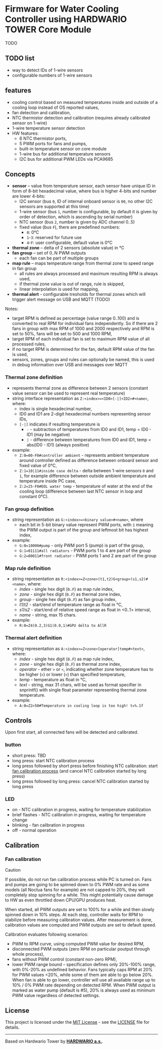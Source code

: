 # Firmware for Water Cooling Controller using HARDWARIO TOWER Core Module

TODO

## TODO list
- way to detect IDs of 1-wire sensors
- configurable numbers of 1-wire sensors

## features
* cooling control based on measured temperatures inside and outside of a cooling loop instead of OS reported values,
* fan detection and calibration,
* NTC thermistor detection and calibration (requires already calibrated sensor on 1-wire)
* 1-wire temperature sensor detection
* HW features:
    * 6 NTC thermistor ports,
    * 5 PWM ports for fans and pumps,
    * built-in temperature sensor on core module
    * 1-wire bus for additional temperature sensors
    * I2C bus for additional PWM LEDs via PCA9685

## Concepts
- **sensor** – value from temperature sensor, each sensor have unique ID in form of 8-bit hexadecimal value, where bus is higher 4-bits and number are lower 4-bits:
    - I2C sensor (bus `0`, ID of internal onboard sensor is `00`, no other I2C sensors are supported at this time)
    - 1-wire sensor (bus `1`, number is configurable, by default it is given by order of detection, which is ascending by serial number)
    - NTC sensor (bus `2`, number is given by ADC channel 0..5)
    - fixed value (bus `F`), there are predefined numbers:
        - `0`: 0°C
        - `1`-`3`: reserved for future use
        - `4`-`F`: user configurable, default value is 0°C
- **thermal zone** – delta of 2 sensors (absolute value) in °C
- **fan group** – set of 0..N PWM outputs
    - each fan can be part of multiple groups
- **map rule** – maps temperature range from thermal zone to speed range in fan group
    - all rules are always processed and maximum resulting RPM is always used,
    - if thermal zone value is out of range, rule is skipped,
    - linear interpolation is used for mapping,
- **thermal alert** - configurable tresholds for thermal zones which will trigger alert message on USB and MQTT (TODO)

Notes:
- target RPM is defined as percentage (value range 0..100) and is converted to real RPM for individual fans independently. So if there are 2 fans in group with max RPM of 1000 and 2000 respectively and RPM is set to 50%, fans will be set to 500 and 1000 RPM,
- target RPM of each individual fan is set to maximum RPM value of all processed rules,
- if no target RPM is determined for the fan, default RPM value of the fan is used,
- sensors, zones, groups and rules can optionally be named, this is used in debug information over USB and messages over MQTT

### Thermal zone definition
- represents thermal zone as difference between 2 sensors (constant value sensor can be used to represent real temperature)
- string interface representation as `Z:<index>=<ID0>[-|]<ID2>#<name>`, where:
    - index is single hexadecimal number,
    - ID0 and ID1 are 2-digit hexadecimal numbers representing sensor IDs,
    - `[-|]` indicates if resulting temperature is 
        - `-` - subtraction of temperatures from ID0 and ID1, temp = ID0 - ID1 (may be negative)
        - `|` - difference between temperatures from ID0 and ID1, temp = abs(ID0 - ID1) (always positive)
- example:
    - `Z:0=00-F0#controller ambient` - represents ambient temperature around controller defined as difference between onboard sensor and fixed value of 0°C,
    - `Z:1=10|11#inside case delta` - delta between 1-wire sensors `0` and `1`, for example difference between outside ambient temperature and temperature inside PC case,
    - `Z:2=25-F0#EOL water temp` - temperature of water at the end of the cooling loop (difference between last NTC sensor in loop and constant 0°C).

### Fan group definition
- string representation as `G:<index>=<binary value>#<name>`, where
    - each bit in 5-bit binary value represent PWM ports, with `1` meaning the PWM output is part of the group and leftmost bit has highest index,
- example:
    - `G:0=10000#pump` - only PWM port 5 (pump) is part of the group,
    - `G:1=01111#all radiators` - PWM ports 1 to 4 are part of the group
    - `G:2=00011#front radiator` - PWM ports 1 and 2 are part of the group

### Map rule definition
- string representation as `R:<index>=Z<zone>(t1,t2)G<group>(s1,s2)#<name>`, where:
    - *index* - single hex digit (`0`..`F`) as map rule index,
    - *zone* - single hex digit (`0`..`F`) as thermal zone index,
    - *group* - single hex digit (`0`..`F`) as fan group index,
    - *t1*/*t2* - start/end of temperature range as float in °C,
    - *s1*/*s2* - start/end of relative speed range as float in <0..1> interval,
    - *name* - string, max 15 chars.
- example:
    - `R:0=Z4(0.2,3)G1(0.0,1)#GPU delta to AllR`

### Thermal alert definition
- string representation as `A:<index>=Z<zone>[operator]temp#<text>`, where:
    - *index* - single hex digit (`0`..`F`) as map rule index,
    - *zone* - single hex digit (`0`..`F`) as thermal zone index,
    - *operator* - ether `>` or `<`, indicating whether zone temperature has to be higher (`>`) or lower (`<`) than specified temperature,
    - *temp* - temperature as float in °C,
    - *text* - string, max 31 chars, will be used as format specifier in snprintf() with single float parameter representing thermal zone temperature.
- example:
    - `A:0=Z2>50#Temperature in cooling loop is too high! t=%.1f`

## Controls
Upon first start, all connected fans will be detected and calibrated.

### button
- short press: TBD
- long press: start NTC calibration process
- long press followed by short press before finishing NTC calibration: start [fan calibration process](#fan-calibration) (and cancel NTC calibration started by long press)
- long press followed by long press: cancel NTC calibration started by long press

### LED
- on - NTC calibration in progress, waiting for temperature stabilization
- brief flashes - NTC calibration in progress, waiting for temperature change
- blinking - fan calibration in progress
- off - normal operation

## Calibration
### Fan calibration
> [!CAUTION]
> If possible, do not run fan calibration process while PC is turned on. Fans and pumps are going to be spinned down to 0% PWM rate and as some models (all Noctua fans for example) are not capped to 20%, they will completely stop spinning for a while. This might potentially cause damage to HW as even throttled down CPU/GPU produces heat.

When started, all PWM outputs are set to 100% for a while and then slowly spinned down in 10% steps. At each step, controller waits for RPM to stabilize before measuring calibration values. After measurement is done, calibration values are computed and PWM outputs are set to default speed.

Calibration evaluates following scenarios:
- PWM to RPM curve, using computed PWM value for desired RPM,
- disconnected PWM outputs (zero RPM on particular poutput through whole process),
- fans without PWM control (constant non-zero RPM),
- lower PWM range bound – specification defines only 20%-100% range, with 0%-20% as undefined behavior. Fans typically caps RPM at 20% for PWM values <20%, while some of them are able to go below 20%. When fan is able to go lower, controller will use all available range up to 10% / 0% PWM rate depending on detected RPM. When PWM output is marked as water pump (default is #5), 20% is always used as minimum PWM value regardless of detected settings.

## License

This project is licensed under the [MIT License](https://opensource.org/licenses/MIT/) - see the [LICENSE](LICENSE) file for details.

---

Based on Hardwario Tower by [**HARDWARIO a.s.**](https://www.hardwario.com/).
